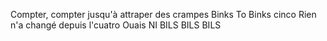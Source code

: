 Compter, compter jusqu'à attraper des crampes Binks To Binks cinco Rien n'a changé depuis l'cuatro Ouais NI BILS BILS BILS
